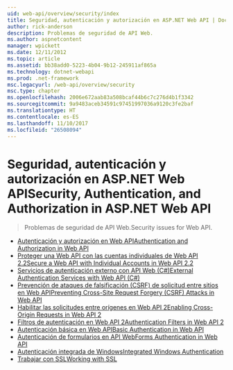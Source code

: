 ```yaml
---
uid: web-api/overview/security/index
title: Seguridad, autenticación y autorización en ASP.NET Web API | Documentos de Microsoft
author: rick-anderson
description: Problemas de seguridad de API Web.
ms.author: aspnetcontent
manager: wpickett
ms.date: 12/11/2012
ms.topic: article
ms.assetid: bb38add0-5223-4b04-9b12-245911af865a
ms.technology: dotnet-webapi
ms.prod: .net-framework
msc.legacyurl: /web-api/overview/security
msc.type: chapter
ms.openlocfilehash: 2006e672aab83a508bcaf44b6c7c276d4b1f3342
ms.sourcegitcommit: 9a9483aceb34591c97451997036a9120c3fe2baf
ms.translationtype: HT
ms.contentlocale: es-ES
ms.lasthandoff: 11/10/2017
ms.locfileid: "26508094"
---
```

<a name="security-authentication-and-authorization-in-aspnet-web-api"></a><span data-ttu-id="47e25-103">Seguridad, autenticación y autorización en ASP.NET Web API</span><span class="sxs-lookup"><span data-stu-id="47e25-103">Security, Authentication, and Authorization in ASP.NET Web API</span></span>
====================
> <span data-ttu-id="47e25-104">Problemas de seguridad de API Web.</span><span class="sxs-lookup"><span data-stu-id="47e25-104">Security issues for Web API.</span></span>


- [<span data-ttu-id="47e25-105">Autenticación y autorización en Web API</span><span class="sxs-lookup"><span data-stu-id="47e25-105">Authentication and Authorization in Web API</span></span>](authentication-and-authorization-in-aspnet-web-api.md)
- [<span data-ttu-id="47e25-106">Proteger una Web API con las cuentas individuales de Web API 2.2</span><span class="sxs-lookup"><span data-stu-id="47e25-106">Secure a Web API with Individual Accounts in Web API 2.2</span></span>](individual-accounts-in-web-api.md)
- [<span data-ttu-id="47e25-107">Servicios de autenticación externo con API Web (C#)</span><span class="sxs-lookup"><span data-stu-id="47e25-107">External Authentication Services with Web API (C#)</span></span>](external-authentication-services.md)
- [<span data-ttu-id="47e25-108">Prevención de ataques de falsificación (CSRF) de solicitud entre sitios en Web API</span><span class="sxs-lookup"><span data-stu-id="47e25-108">Preventing Cross-Site Request Forgery (CSRF) Attacks in Web API</span></span>](preventing-cross-site-request-forgery-csrf-attacks.md)
- [<span data-ttu-id="47e25-109">Habilitar las solicitudes entre orígenes en Web API 2</span><span class="sxs-lookup"><span data-stu-id="47e25-109">Enabling Cross-Origin Requests in Web API 2</span></span>](enabling-cross-origin-requests-in-web-api.md)
- [<span data-ttu-id="47e25-110">Filtros de autenticación en Web API 2</span><span class="sxs-lookup"><span data-stu-id="47e25-110">Authentication Filters in Web API 2</span></span>](authentication-filters.md)
- [<span data-ttu-id="47e25-111">Autenticación básica en Web API</span><span class="sxs-lookup"><span data-stu-id="47e25-111">Basic Authentication in Web API</span></span>](basic-authentication.md)
- [<span data-ttu-id="47e25-112">Autenticación de formularios en API Web</span><span class="sxs-lookup"><span data-stu-id="47e25-112">Forms Authentication in Web API</span></span>](forms-authentication.md)
- [<span data-ttu-id="47e25-113">Autenticación integrada de Windows</span><span class="sxs-lookup"><span data-stu-id="47e25-113">Integrated Windows Authentication</span></span>](integrated-windows-authentication.md)
- [<span data-ttu-id="47e25-114">Trabajar con SSL</span><span class="sxs-lookup"><span data-stu-id="47e25-114">Working with SSL</span></span>](working-with-ssl-in-web-api.md)
